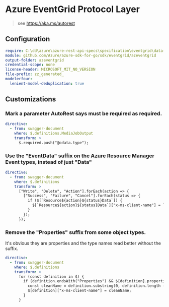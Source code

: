 # Azure EventGrid Protocol Layer

> see https://aka.ms/autorest

## Configuration

```yaml
require: C:\dd\azure\azure-rest-api-specs\specification\eventgrid\data-plane\README.md
module: github.com/Azure/azure-sdk-for-go/sdk/eventgrid/azeventgrid
output-folder: azeventgrid
credential-scope: none
license-header: MICROSOFT_MIT_NO_VERSION
file-prefix: zz_generated_
modelerfour:
  lenient-model-deduplication: true
```

## Customizations

### Mark a parameter AutoRest says must be required as required.

```yaml
directive:
  - from: swagger-document
    where: $.definitions.MediaJobOutput
    transform: >
      $.required.push("@odata.type");
```

### Use the "EventData" suffix on the Azure Resource Manager Event types, instead of just "Data"

```yaml
directive:
  - from: swagger-document
    where: $.definitions
    transform: >
      ["Write", "Delete", "Action"].forEach(action => {
        ["Success", "Failure", "Cancel"].forEach(status => {
          if ($[`Resource${action}${status}Data`]) {
            $[`Resource${action}${status}Data`]["x-ms-client-name"] = `Resource${action}${status}EventData`;
          }
        });
      });
```

### Remove the "Properties" suffix from some object types.

It's obvious they are properties and the type names read better without the suffix.

```yaml
directive:
  - from: swagger-document
    where: $.definitions
    transform: >
      for (const definition in $) {
        if (definition.endsWith("Properties") && $[definition].properties !== undefined) {
          const cleanName = definition.substring(0, definition.length - "Properties".length);
          $[definition]["x-ms-client-name"] = cleanName;
        }
      }
```